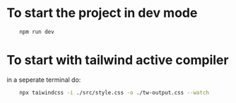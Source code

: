 # To start the project in dev mode 
```bash
    npm run dev
```
# To start with tailwind active compiler 

in a seperate terminal do:
```bash
    npx taiwindcss -i ./src/style.css -o ./tw-output.css --watch
```